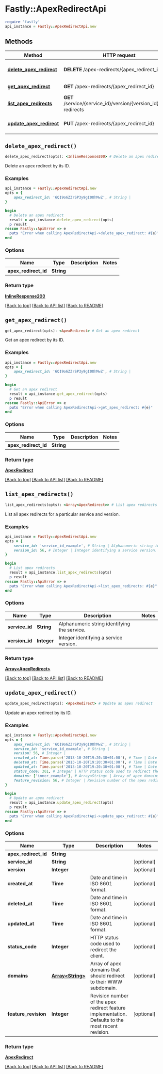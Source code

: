 # Fastly::ApexRedirectApi


```ruby
require 'fastly'
api_instance = Fastly::ApexRedirectApi.new
```

## Methods

| Method | HTTP request | Description |
| ------ | ------------ | ----------- |
| [**delete_apex_redirect**](ApexRedirectApi.md#delete_apex_redirect) | **DELETE** /apex-redirects/{apex_redirect_id} | Delete an apex redirect |
| [**get_apex_redirect**](ApexRedirectApi.md#get_apex_redirect) | **GET** /apex-redirects/{apex_redirect_id} | Get an apex redirect |
| [**list_apex_redirects**](ApexRedirectApi.md#list_apex_redirects) | **GET** /service/{service_id}/version/{version_id}/apex-redirects | List apex redirects |
| [**update_apex_redirect**](ApexRedirectApi.md#update_apex_redirect) | **PUT** /apex-redirects/{apex_redirect_id} | Update an apex redirect |


## `delete_apex_redirect()`

```ruby
delete_apex_redirect(opts): <InlineResponse200> # Delete an apex redirect
```

Delete an apex redirect by its ID.

### Examples

```ruby
api_instance = Fastly::ApexRedirectApi.new
opts = {
    apex_redirect_id: '6QI9o6ZZrSP3y9gI0OhMwZ', # String | 
}

begin
  # Delete an apex redirect
  result = api_instance.delete_apex_redirect(opts)
  p result
rescue Fastly::ApiError => e
  puts "Error when calling ApexRedirectApi->delete_apex_redirect: #{e}"
end
```

### Options

| Name | Type | Description | Notes |
| ---- | ---- | ----------- | ----- |
| **apex_redirect_id** | **String** |  |  |

### Return type

[**InlineResponse200**](InlineResponse200.md)

[[Back to top]](#) [[Back to API list]](../../README.md#endpoints)
[[Back to README]](../../README.md)
## `get_apex_redirect()`

```ruby
get_apex_redirect(opts): <ApexRedirect> # Get an apex redirect
```

Get an apex redirect by its ID.

### Examples

```ruby
api_instance = Fastly::ApexRedirectApi.new
opts = {
    apex_redirect_id: '6QI9o6ZZrSP3y9gI0OhMwZ', # String | 
}

begin
  # Get an apex redirect
  result = api_instance.get_apex_redirect(opts)
  p result
rescue Fastly::ApiError => e
  puts "Error when calling ApexRedirectApi->get_apex_redirect: #{e}"
end
```

### Options

| Name | Type | Description | Notes |
| ---- | ---- | ----------- | ----- |
| **apex_redirect_id** | **String** |  |  |

### Return type

[**ApexRedirect**](ApexRedirect.md)

[[Back to top]](#) [[Back to API list]](../../README.md#endpoints)
[[Back to README]](../../README.md)
## `list_apex_redirects()`

```ruby
list_apex_redirects(opts): <Array<ApexRedirect>> # List apex redirects
```

List all apex redirects for a particular service and version.

### Examples

```ruby
api_instance = Fastly::ApexRedirectApi.new
opts = {
    service_id: 'service_id_example', # String | Alphanumeric string identifying the service.
    version_id: 56, # Integer | Integer identifying a service version.
}

begin
  # List apex redirects
  result = api_instance.list_apex_redirects(opts)
  p result
rescue Fastly::ApiError => e
  puts "Error when calling ApexRedirectApi->list_apex_redirects: #{e}"
end
```

### Options

| Name | Type | Description | Notes |
| ---- | ---- | ----------- | ----- |
| **service_id** | **String** | Alphanumeric string identifying the service. |  |
| **version_id** | **Integer** | Integer identifying a service version. |  |

### Return type

[**Array&lt;ApexRedirect&gt;**](ApexRedirect.md)

[[Back to top]](#) [[Back to API list]](../../README.md#endpoints)
[[Back to README]](../../README.md)
## `update_apex_redirect()`

```ruby
update_apex_redirect(opts): <ApexRedirect> # Update an apex redirect
```

Update an apex redirect by its ID.

### Examples

```ruby
api_instance = Fastly::ApexRedirectApi.new
opts = {
    apex_redirect_id: '6QI9o6ZZrSP3y9gI0OhMwZ', # String | 
    service_id: 'service_id_example', # String | 
    version: 56, # Integer | 
    created_at: Time.parse('2013-10-20T19:20:30+01:00'), # Time | Date and time in ISO 8601 format.
    deleted_at: Time.parse('2013-10-20T19:20:30+01:00'), # Time | Date and time in ISO 8601 format.
    updated_at: Time.parse('2013-10-20T19:20:30+01:00'), # Time | Date and time in ISO 8601 format.
    status_code: 301, # Integer | HTTP status code used to redirect the client.
    domains: ['inner_example'], # Array<String> | Array of apex domains that should redirect to their WWW subdomain.
    feature_revision: 56, # Integer | Revision number of the apex redirect feature implementation. Defaults to the most recent revision.
}

begin
  # Update an apex redirect
  result = api_instance.update_apex_redirect(opts)
  p result
rescue Fastly::ApiError => e
  puts "Error when calling ApexRedirectApi->update_apex_redirect: #{e}"
end
```

### Options

| Name | Type | Description | Notes |
| ---- | ---- | ----------- | ----- |
| **apex_redirect_id** | **String** |  |  |
| **service_id** | **String** |  | [optional] |
| **version** | **Integer** |  | [optional] |
| **created_at** | **Time** | Date and time in ISO 8601 format. | [optional] |
| **deleted_at** | **Time** | Date and time in ISO 8601 format. | [optional] |
| **updated_at** | **Time** | Date and time in ISO 8601 format. | [optional] |
| **status_code** | **Integer** | HTTP status code used to redirect the client. | [optional] |
| **domains** | [**Array&lt;String&gt;**](String.md) | Array of apex domains that should redirect to their WWW subdomain. | [optional] |
| **feature_revision** | **Integer** | Revision number of the apex redirect feature implementation. Defaults to the most recent revision. | [optional] |

### Return type

[**ApexRedirect**](ApexRedirect.md)

[[Back to top]](#) [[Back to API list]](../../README.md#endpoints)
[[Back to README]](../../README.md)

